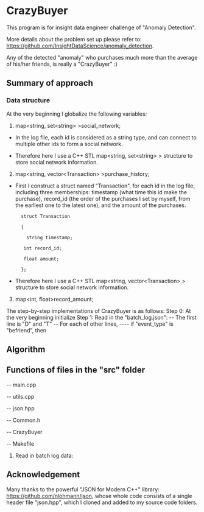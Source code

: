 # CrazyBuyer

This program is for insight data engineer challenge of "Anomaly Detection".

More details about the problem set up please refer to: https://github.com/InsightDataScience/anomaly_detection.

Any of the detected "anomaly" who purchases much more than the average of his/her friends, is really a "CrazyBuyer" :)

## Summary of approach
### Data structure
At the very beginning I globalize the following variables:

1. map<string, set\<string\> >social_network;

- In the log file, each id is considered as a string type, and can connect to multiple other ids to form a social network.

- Therefore here I use a C++ STL map<string, set\<string\> > structure to store social network information.

2. map<string, vector\<Transaction\> >purchase_history;

- First I construct a struct named "Transaction", for each id in the log file, including three memberships: timestamp (what time this id make the purchase), record_id (the order of the purchases I set by myself, from the earliest one to the latest one), and the amount of the purchases.

        struct Transaction
     
        {
  
          string timestamp;
	
	     int record_id;
	
	     float amount;
	
        };

- Therefore here I use a C++ STL map<string, vector\<Transaction\> > structure to store social network information.


3. map<int, float>record_amount;


The step-by-step implementations of CrazyBuyer is as follows:
Step 0: At the very beginning initialize
Step 1: Read in the "batch_log.json":
-- The first line is "D" and "T"
-- For each of other lines,
---- if "event_type" is "befriend", then 

## Algorithm



## Functions of files in the "src" folder

-- main.cpp

-- utils.cpp

-- json.hpp

-- Common.h

-- CrazyBuyer

-- Makefile


1. Read in batch log data:





## Acknowledgement

Many thanks to the powerful "JSON for Modern C++" library: https://github.com/nlohmann/json, whose whole code consists of a single header file "json.hpp", which I cloned and added to my source code folders.
